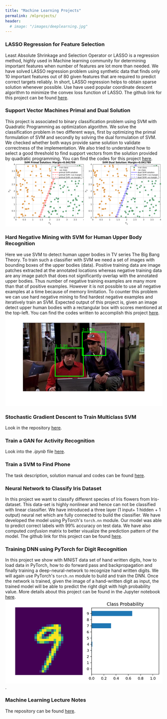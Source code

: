 ```yaml
---
title: "Machine Learning Projects"
permalink: /mlprojects/
header:
  # image: "/images/deeplearning.jpg"
---
```


### LASSO Regression for Feature Selection
Least Absolute Shrinkage and Selection Operator or LASSO is a regression method, highly used in Machine learning community for determining important features when number of features are lot more than needed. We have solved LASSO regression problem using synthetic data that finds only 10 important features out of 80 given features that are required to predict correct targets reliably. In short, LASSO regression helps to obtain sparse solution whenever possible. Use have used popular coordinate descent algorithm to minimize the convex loss function of LASSO. The github link for this project can be found
[here](https://github.com/mattsinbot/Coordinate-Descent-LASSO).

### Support Vector Machines Primal and Dual Solution
This project is associated to binary classification problem using SVM with Quadratic Programming as optimization algorithm. We solve the classification problem in two different ways, first by optimizing the primal formulation of SVM and secondly by solving the dual formulation of SVM. We checked whether both ways provide same solution to validate correctness of the implementation. We also tried to understand how to select a good threshold to find support vectors from the solution provided by quadratic programming. You can find the codes for this project [here](https://github.com/mattsinbot/SVM-Primal-Dual).
![SVM_basic](/images/ml/SVM-primal-Dual.png)

### Hard Negative Mining with SVM for Human Upper Body Recognition
Here we use SVM to detect human upper bodies in TV series The Big Bang Theory. To train such a classifier with SVM we need a set of images with bounding boxes of the upper bodies (data). Positive training data are image patches extracted at the annotated locations whereas negative training data are any image patch that does not significantly overlap with the annotated upper bodies. Thus number of negative training examples are many more than that of positive examples. However it is not possible to use all negative examples at a time because of memory limitation. To counter this problem we can use hard negative mining to find hardest negative examples and iteratively train an SVM. Expected output of this project is, given an image detect upper human bodies with a rectangular box with scores mentioned at the top-left. You can find the codes written to accomplish this project [here](https://github.com/mattsinbot/SVM-Upper-Body-Detection).
![SVM_hardneg](/images/ml/svm_hard_neg_minig.png)

### Stochastic Gradient Descent to Train Multiclass SVM
Look in the repository [here](https://github.com/mattsinbot/SVM-SGD-Multiclass).


### Train a GAN for Activity Recognition
Look into the *.ipynb* file [here](https://github.com/mattsinbot/Train-GAN-Activity-Recognition).

### Train a SVM to Find Phone
The task description, solution manual and codes can be found [here](https://github.com/mattsinbot/Find-Phone-SVM).

### Neural Network to Classify Iris Dataset
In this project we want to classify different species of Iris flowers from Iris-dataset. This data-set is highly nonlinear and hence can not be classified with linear classifier. We have introduced a three layer (1 input+ 1 hidden + 1 output) neural net which are fully connected to build the classifier. We have developed the model using PyTorch's `torch.nn` module. Our model was able to predict correct labels with 99% accuracy on test data. We have also computed *confusion* matrix to better visualize the prediction pattern of the model. The github link for this project can be found [here](https://github.com/mattsinbot/PyTorch-for-Iris-Dataset).

### Training DNN using PyTorch for Digit Recognition
In this project we show with MNIST data set of hand written digits, how to load data in PyTorch, how to do forward pass and backpropagation and finally training a deep-neural-network to recognize hand written digits.
We will again use PyTorch's `torch.nn` module to build and train the DNN. Once the network is trained, given the image of a hand-written digit as input, the trained model will be able to predict the right digit with high probability value. More details about this project can be found in the Jupyter notebook [here](https://github.com/mattsinbot/Pytorch-ML).
![digit_predict](/images/ml/digit_predict.png).

### Machine Learning Lecture Notes
The repository can be found [here](https://github.com/mattsinbot/Lecture-Slides).
